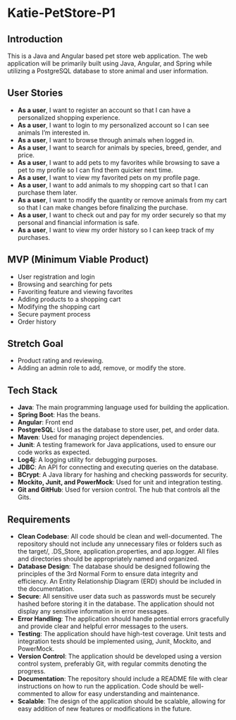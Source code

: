 # Katie-PetStore-P1

## Introduction

This is a Java and Angular based pet store web application. The web application will be primarily built using Java, Angular, and Spring while utilizing a PostgreSQL database to store animal and user information.

## User Stories

*	**As a user**, I want to register an account so that I can have a personalized shopping experience.
*	**As a user**, I want to login to my personalized account so I can see animals I’m interested in.
*	**As a user**, I want to browse through animals when logged in.
*	**As a user**, I want to search for animals by species, breed, gender, and price.
*	**As a user**, I want to add pets to my favorites while browsing to save a pet to my profile so I can find them quicker next time.
*	**As a user**, I want to view my favorited pets on my profile page.
*	**As a user**, I want to add animals to my shopping cart so that I can purchase them later.
*	**As a user**, I want to modify the quantity or remove animals from my cart so that I can make changes before finalizing the purchase.
*	**As a user**, I want to check out and pay for my order securely so that my personal and financial information is safe.
*	**As a user**, I want to view my order history so I can keep track of my purchases.

## MVP (Minimum Viable Product)

*	User registration and login
*	Browsing and searching for pets
*	Favoriting feature and viewing favorites
*	Adding products to a shopping cart
*	Modifying the shopping cart
*	Secure payment process
*	Order history

## Stretch Goal

*	Product rating and reviewing.
*	Adding an admin role to add, remove, or modify the store.

## Tech Stack

*	**Java**: The main programming language used for building the application.
*	**Spring Boot**: Has the beans.
*	**Angular**: Front end
*	**PostgreSQL**: Used as the database to store user, pet, and order data.
*	**Maven**: Used for managing project dependencies.
*	**Junit**: A testing framework for Java applications, used to ensure our code works as expected.
*	**Log4j**: A logging utility for debugging purposes.
*	**JDBC**: An API for connecting and executing queries on the database.
*	**BCrypt**: A Java library for hashing and checking passwords for security.
*	**Mockito, Junit, and PowerMock**: Used for unit and integration testing.
*	**Git and GitHub**: Used for version control. The hub that controls all the Gits.

## Requirements

*	**Clean Codebase**: All code should be clean and well-documented. The repository should not include any unnecessary files or folders such as the target/, .DS_Store, application.properties, and app.logger. All files and directories should be appropriately named and organized.
*	**Database Design**: The database should be designed following the principles of the 3rd Normal Form to ensure data integrity and efficiency. An Entity Relationship Diagram (ERD) should be included in the documentation.
*	**Secure**: All sensitive user data such as passwords must be securely hashed before storing it in the database. The application should not display any sensitive information in error messages.
*	**Error Handling**: The application should handle potential errors gracefully and provide clear and helpful error messages to the users.
*	**Testing**: The application should have high-test coverage. Unit tests and integration tests should be implemented using, Junit¸ Mockito, and PowerMock.
*	**Version Control**: The application should be developed using a version control system, preferably Git, with regular commits denoting the progress.
*	**Documentation**: The repository should include a README file with clear instructions on how to run the application. Code should be well-commented to allow for easy understanding and maintenance.
*	**Scalable**: The design of the application should be scalable, allowing for easy addition of new features or modifications in the future.
